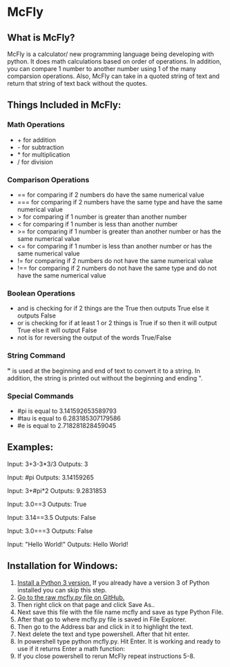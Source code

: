 <h1>McFly</h1>

<h2>What is McFly?</h2>
<p>McFly is a calculator/ new programming language being developing with python. It does math calculations based on order of operations. In addition, you can compare 1 number to another number using 1 of the many comparsion operations. Also, McFly can take in a quoted string of text and return that string of text back without the quotes.</p>

<h2>Things Included in McFly:</h2>

<h3>Math Operations</h3> 
  <ul>
    <li>+ for addition</li>
    <li>- for subtraction</li>
    <li>* for multiplication</li>
    <li>/ for division</li>
  </ul>

<h3>Comparison Operations</h3> 
  <ul>
    <li>== for comparing if 2 numbers do have the same numerical value</li> 
    <li>=== for comparing if 2 numbers have the same type and have the same numerical value</li>
    <li>> for comparing if 1 number is greater than another number</li>
    <li>< for comparing if 1 number is less than another number</li>
    <li>>= for comparing if 1 number is greater than another number or has the same numerical value</li>
    <li><= for comparing if 1 number is less than another number or has the same numerical value</li>
    <li>!= for comparing if 2 numbers do not have the same numerical value</li>
    <li>!== for comparing if 2 numbers do not have the same type and do not have the same numerical value</li>
  </ul>
  
<h3>Boolean Operations</h3>
  <ul>
    <li>and is checking for if 2 things are the True then outputs True else it outputs False</li>
    <li>or is checking for if at least 1 or 2 things is True if so then it will output True else it will output False</li>
    <li>not is for reversing the output of the words True/False</li>
  </ul>
  
<h3>String Command</h3>
  <p><b>"</b> is used at the beginning and end of text to convert it to a string. In addition, the string is printed out without the beginning and ending ".</p>

<h3>Special Commands</h3>
  <ul>
    <li>#pi is equal to 3.141592653589793</li>
    <li>#tau is equal to 6.283185307179586</li>
    <li>#e is equal to 2.718281828459045</li>
  </ul>
  
<h2>Examples:</h2>
  <p>Input: 3+3-3*3/3 Outputs: 3</p>
  <p>Input: #pi  Outputs: 3.14159265</p> 
  <p>Input: 3+#pi*2 Outputs: 9.2831853</p>
  <p>Input: 3.0==3 Outputs: True</p>
  <p>Input: 3.14==3.5 Outputs: False</p>
  <p>Input: 3.0===3 Outputs: False</p>
  <p>Input: "Hello World!" Outputs: Hello World!</p>

<h2>Installation for Windows:</h2>
<ol>
  <li><a href="https://www.python.org/downloads/">Install a Python 3 version.</a> If you already have a version 3 of Python installed you can skip this step.</li>
  <li><a href="https://raw.githubusercontent.com/SeaFilmz/McFly/DevCode/mcfly.py">Go to the raw mcfly.py file on GitHub.</a></li>
  <li>Then right click on that page and click Save As..</li>
  <li>Next save this file with the file name mcfly and save as type Python File.</li>
  <li>After that go to where mcfly.py file is saved in File Explorer.</li>
  <li>Then go to the Address bar and click in it to highlight the text.</li>
  <li>Next delete the text and type powershell. After that hit enter.</li>
  <li>In powershell type python mcfly.py. Hit Enter. It is working and ready to use if it returns Enter a math function:</li>
  <li>If you close powershell to rerun McFly repeat instructions 5-8.
 </ol>
